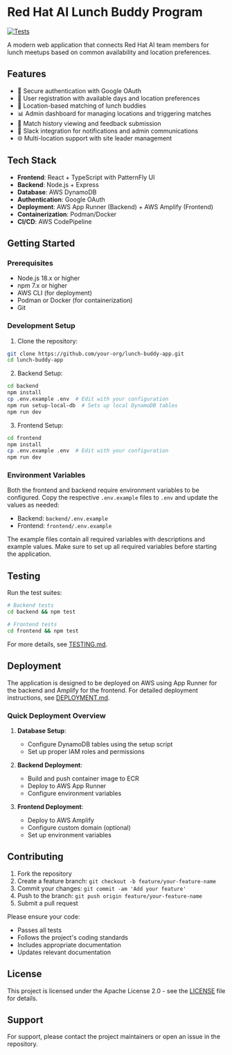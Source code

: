 # Red Hat AI Lunch Buddy Program

[![Tests](https://github.com/accorvin/lunch-buddies/actions/workflows/tests.yml/badge.svg)](https://github.com/accorvin/lunch-buddies/actions/workflows/tests.yml)

A modern web application that connects Red Hat AI team members for lunch meetups based on common availability and location preferences.

## Features

- 🔐 Secure authentication with Google OAuth
- 📅 User registration with available days and location preferences
- 🤝 Location-based matching of lunch buddies
- 📊 Admin dashboard for managing locations and triggering matches
- 📝 Match history viewing and feedback submission
- 📱 Slack integration for notifications and admin communications
- 🌐 Multi-location support with site leader management

## Tech Stack

- **Frontend**: React + TypeScript with PatternFly UI
- **Backend**: Node.js + Express
- **Database**: AWS DynamoDB
- **Authentication**: Google OAuth
- **Deployment**: AWS App Runner (Backend) + AWS Amplify (Frontend)
- **Containerization**: Podman/Docker
- **CI/CD**: AWS CodePipeline

## Getting Started

### Prerequisites

- Node.js 18.x or higher
- npm 7.x or higher
- AWS CLI (for deployment)
- Podman or Docker (for containerization)
- Git

### Development Setup

1. Clone the repository:
```bash
git clone https://github.com/your-org/lunch-buddy-app.git
cd lunch-buddy-app
```

2. Backend Setup:
```bash
cd backend
npm install
cp .env.example .env  # Edit with your configuration
npm run setup-local-db  # Sets up local DynamoDB tables
npm run dev
```

3. Frontend Setup:
```bash
cd frontend
npm install
cp .env.example .env  # Edit with your configuration
npm run dev
```

### Environment Variables

Both the frontend and backend require environment variables to be configured. Copy the respective `.env.example` files to `.env` and update the values as needed:

- Backend: `backend/.env.example`
- Frontend: `frontend/.env.example`

The example files contain all required variables with descriptions and example values. Make sure to set up all required variables before starting the application.

## Testing

Run the test suites:

```bash
# Backend tests
cd backend && npm test

# Frontend tests
cd frontend && npm test
```

For more details, see [TESTING.md](TESTING.md).

## Deployment

The application is designed to be deployed on AWS using App Runner for the backend and Amplify for the frontend. For detailed deployment instructions, see [DEPLOYMENT.md](docs/DEPLOYMENT.md).

### Quick Deployment Overview

1. **Database Setup**:
   - Configure DynamoDB tables using the setup script
   - Set up proper IAM roles and permissions

2. **Backend Deployment**:
   - Build and push container image to ECR
   - Deploy to AWS App Runner
   - Configure environment variables

3. **Frontend Deployment**:
   - Deploy to AWS Amplify
   - Configure custom domain (optional)
   - Set up environment variables

## Contributing

1. Fork the repository
2. Create a feature branch: `git checkout -b feature/your-feature-name`
3. Commit your changes: `git commit -am 'Add your feature'`
4. Push to the branch: `git push origin feature/your-feature-name`
5. Submit a pull request

Please ensure your code:
- Passes all tests
- Follows the project's coding standards
- Includes appropriate documentation
- Updates relevant documentation

## License

This project is licensed under the Apache License 2.0 - see the [LICENSE](LICENSE) file for details.

## Support

For support, please contact the project maintainers or open an issue in the repository.
